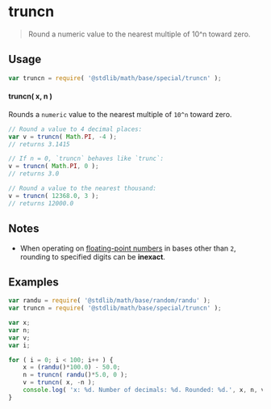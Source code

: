 # truncn

> Round a numeric value to the nearest multiple of 10^n toward zero.


<section class="usage">

## Usage

``` javascript
var truncn = require( '@stdlib/math/base/special/truncn' );
```

#### truncn( x, n )

Rounds a `numeric` value to the nearest multiple of `10^n` toward zero.

``` javascript
// Round a value to 4 decimal places:
var v = truncn( Math.PI, -4 );
// returns 3.1415

// If n = 0, `truncn` behaves like `trunc`:
v = truncn( Math.PI, 0 );
// returns 3.0

// Round a value to the nearest thousand:
v = truncn( 12368.0, 3 );
// returns 12000.0
```

</section>

<!-- /.usage -->


<section class="notes">

## Notes

* When operating on [floating-point numbers][ieee754] in bases other than `2`, rounding to specified digits can be __inexact__.

</section>

<!-- /.notes -->


<section class="examples">

## Examples

``` javascript
var randu = require( '@stdlib/math/base/random/randu' );
var truncn = require( '@stdlib/math/base/special/truncn' );

var x;
var n;
var v;
var i;

for ( i = 0; i < 100; i++ ) {
    x = (randu()*100.0) - 50.0;
    n = truncn( randu()*5.0, 0 );
    v = truncn( x, -n );
    console.log( 'x: %d. Number of decimals: %d. Rounded: %d.', x, n, v );
}
```

</section>

<!-- /.examples -->


<section class="links">

[ieee754]: https://en.wikipedia.org/wiki/IEEE_754-1985

</section>

<!-- /.links -->
